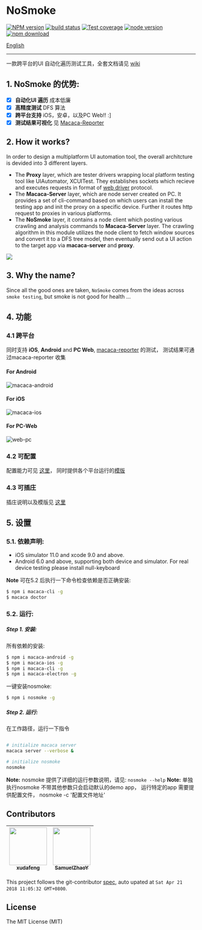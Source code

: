 # NoSmoke

[![NPM version][npm-image]][npm-url]
[![build status][travis-image]][travis-url]
[![Test coverage][coveralls-image]][coveralls-url]
[![node version][node-image]][node-url]
[![npm download][download-image]][download-url]

[npm-image]: https://img.shields.io/npm/v/nosmoke.svg?style=flat-square
[npm-url]: https://npmjs.org/package/nosmoke
[travis-image]: https://img.shields.io/travis/macacajs/NoSmoke.svg?style=flat-square
[travis-url]: https://travis-ci.org/macacajs/NoSmoke
[coveralls-image]: https://img.shields.io/coveralls/macacajs/NoSmoke.svg?style=flat-square
[coveralls-url]: https://coveralls.io/r/macacajs/NoSmoke?branch=master
[node-image]: https://img.shields.io/badge/node.js-%3E=_8-green.svg?style=flat-square
[node-url]: http://nodejs.org/download/
[download-image]: https://img.shields.io/npm/dm/nosmoke.svg?style=flat-square
[download-url]: https://npmjs.org/package/nosmoke
[English](README.md)

---

一款跨平台的UI 自动化遍历测试工具，全套文档请见 [wiki](https://github.com/macacajs/NoSmoke/wiki)

## 1. NoSmoke 的优势:

* [x] **自动化UI 遍历** 成本低廉
* [x] **高精度测试** DFS 算法
* [x] **跨平台支持** iOS，安卓，以及PC Web!! :\]
* [x] **测试结果可视化** 见 [Macaca-Reporter](https://github.com/macacajs/macaca-reporter)

## 2. How it works?

In order to design a multiplatform UI automation tool, the overall architcture is devided into 3 different layers.

* The **Proxy** layer, which are tester drivers wrapping local platform testing tool like UIAutomator, XCUITest. They establishes sockets which recieve and executes requests in format of [web driver](https://www.w3.org/TR/webdriver/) protocol.
* The **Macaca-Server** layer, which are node server created on PC. It provides a set of cli-command based on which users can install the testing app and init the proxy on a specific device. Further it routes http request to proxies in various platforms.
* The **NoSmoke** layer, it contains a node client which posting various crawling and analysis commands to **Macaca-Server** layer. The crawling algorithm in this module utilizes the node client to fetch window sources and convert it to a DFS tree model, then eventually send out a UI action to the target app via **macaca-server** and **proxy**.

![](https://raw.githubusercontent.com/wiki/macacajs/NoSmoke/assets/macaca-architecture.png)

## 3. Why the name?

Since all the good ones are taken, `NoSmoke` comes from the ideas across `smoke testing`, but smoke is not good for health ...

## 4. 功能

### 4.1 跨平台

同时支持 **iOS**, **Android** and **PC Web**, [macaca-reporter](//github.com/macacajs/macaca-reporter) 的测试， 测试结果可通过macaca-reporter 收集

#### For Android

![macaca-android](https://user-images.githubusercontent.com/8198256/31303578-988f5db2-ab42-11e7-8b96-52175fe4ba92.gif)

#### For iOS

![macaca-ios](https://user-images.githubusercontent.com/8198256/31303576-98897564-ab42-11e7-9a12-36e5aaf5161d.gif)

#### For PC-Web

![web-pc](https://user-images.githubusercontent.com/8198256/31303577-988df9c2-ab42-11e7-8c60-1bd456cedddd.gif)

### 4.2 可配置

配置能力可见 [这里](https://github.com/macacajs/NoSmoke/wiki)， 同时提供各个平台运行的[模版](https://github.com/macacajs/NoSmoke/wiki/configuration-templates)

### 4.3 可插庄

插庄说明以及模版见 [这里](https://github.com/macacajs/NoSmoke/wiki/hook-templates)

## 5. 设置

### 5.1. 依赖声明:

* iOS simulator 11.0 and xcode 9.0 and above.
* Android 6.0 and above, supporting both device and simulator. For real device testing please install null-keyboard

**Note** 可在5.2 后执行一下命令检查依赖是否正确安装:

```bash
$ npm i macaca-cli -g
$ macaca doctor
```

### 5.2. 运行:

##### **Step 1.** 安装:

所有依赖的安装:

```bash
$ npm i macaca-android -g
$ npm i macaca-ios -g
$ npm i macaca-cli -g
$ npm i macaca-electron -g
```

一键安装nosmoke:

```bash
$ npm i nosmoke -g
```

##### **Step 2.** 运行:

在工作路径，运行一下指令

```bash

# initialize macaca server
macaca server --verbose &

# initialize nosmoke
nosmoke
```

**Note:** nosmoke 提供了详细的运行参数说明，请见: `nosmoke --help`
**Note:** 单独执行nosmoke 不带其他参数只会启动默认的demo app， 运行特定的app 需要提供配置文件， nosmoke -c '配置文件地址'

<!-- GITCONTRIBUTOR_START -->

## Contributors

|[<img src="https://avatars1.githubusercontent.com/u/1011681?v=4" width="100px;"/><br/><sub><b>xudafeng</b></sub>](https://github.com/xudafeng)<br/>|[<img src="https://avatars0.githubusercontent.com/u/8198256?v=4" width="100px;"/><br/><sub><b>SamuelZhaoY</b></sub>](https://github.com/SamuelZhaoY)<br/>
| :---: | :---: |


This project follows the git-contributor [spec](https://github.com/xudafeng/git-contributor), auto upated at `Sat Apr 21 2018 11:05:32 GMT+0800`.

<!-- GITCONTRIBUTOR_END -->

## License

The MIT License (MIT)
